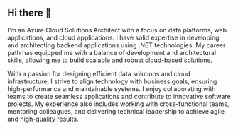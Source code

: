 ## Hi there 👋

I’m an Azure Cloud Solutions Architect with a focus on data platforms, web applications, and cloud applications. I have solid expertise in developing and architecting backend applications using .NET technologies. My career path has equipped me with a balance of development and architectural skills, allowing me to build scalable and robust cloud-based solutions.

With a passion for designing efficient data solutions and cloud infrastructure, I strive to align technology with business goals, ensuring high-performance and maintainable systems. I enjoy collaborating with teams to create seamless applications and contribute to innovative software projects. My experience also includes working with cross-functional teams, mentoring colleagues, and delivering technical leadership to achieve agile and high-quality results.



<!--
**vanwinkelseppe/vanwinkelseppe** is a ✨ _special_ ✨ repository because its `README.md` (this file) appears on your GitHub profile.

Here are some ideas to get you started:

- 🔭 I’m currently working on ...
- 🌱 I’m currently learning ...
- 👯 I’m looking to collaborate on ...
- 🤔 I’m looking for help with ...
- 💬 Ask me about ...
- 📫 How to reach me: ...
- 😄 Pronouns: ...
- ⚡ Fun fact: ...
-->
